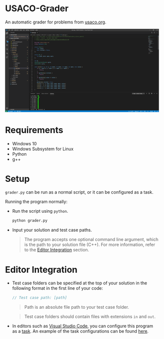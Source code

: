 # USACO-Grader
An automatic grader for problems from [usaco.org](http://www.usaco.org/).

![Screenshot](images/screenshot.png)

# Requirements
* Windows 10
* Windows Subsystem for Linux
* Python
* g++

# Setup
``grader.py`` can be run as a normal script, or it can be configured as a task.

Running the program normally:
* Run the script using ``python``.

    ```bash
    python grader.py
    ```

* Input your solution and test case paths.
    > The program accepts one optional command line argument, which is the path to your solution file (C++). For more information, refer to the [Editor Integration](#Editor-Integration) section.

# Editor Integration
* Test case folders can be specified at the top of your solution in the following format in the first line of your code:
    ```cpp
    // Test case path: [path]
    ```
    > Path is an absolute file path to your test case folder.

    > Test case folders should contain files with extensions ``in`` and ``out``.
* In editors such as [Visual Studio Code](https://code.visualstudio.com/), you can configure this program as a [task](https://code.visualstudio.com/Docs/editor/tasks). An example of the task configurations can be found [here](https://github.com/KentoNishi/.vscode/tree/USACO-Settings).